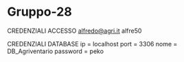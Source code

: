 # Gruppo-28

CREDENZIALI ACCESSO
alfredo@agri.it
alfre50

CREDENZIALI DATABASE
ip = localhost
port = 3306
nome = DB_Agriventario
password = peko
